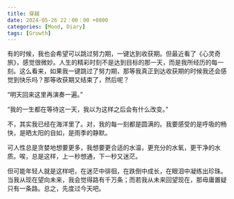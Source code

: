 ```yaml
---
title: 穿越
date: 2024-05-26 22：00：00 +0800 
categories: [Mood, Diary] 
tags: [Growth]
---
```

有的时候，我也会希望可以跳过努力期，一键达到收获期。但最近看了《心灵奇旅》，感觉很微妙。人生的精彩时刻不是达到目标的那一天，而是我所经历的每一刻。这么看来，如果我一键跳过了努力期，那等我真正到达收获期的时候我还会感觉到快乐吗？那等收获期又结束了，然后呢？

“明天回来这里再演奏一遍。”

“我的一生都在等待这一天，我以为这样之后会有什么改变。”

不，其实我已经在海洋里了。对，我的每一刻都是圆满的。我要感受的是呼吸的畅快，是晒太阳的自如，是雨季的静默。

可人性总是贪婪地想要更多，我想要更合适的水温，更充分的水氧，更干净的水质。唉，总是这样，上一秒想通，下一秒又迷茫。

但可能年轻人就是这样吧，在迷茫中徘徊，在跌倒中成长，在眼泪中凝练出珍珠。当我从现在望向未来，我会觉得路有千万条；而若我从未来回望现在，那毋庸置疑只有一条路。总之，先度过今天吧。